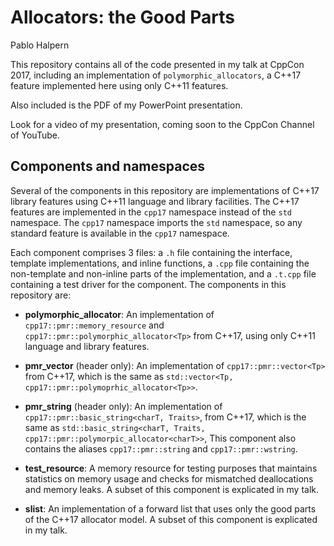Allocators: the Good Parts
==========================

Pablo Halpern

This repository contains all of the code presented in my talk at CppCon
2017, including an implementation of `polymorphic_allocators`, a C++17
feature implemented here using only C++11 features.

Also included is the PDF of my PowerPoint presentation.

Look for a video of my presentation, coming soon to the CppCon Channel of
YouTube.

Components and namespaces
-------------------------

Several of the components in this repository are implementations of
C++17 library features using C++11 language and library facilities. The
C++17 features are implemented in the `cpp17` namespace instead of the
`std` namespace. The `cpp17` namespace imports the `std` namespace, so
any standard feature is available in the `cpp17` namespace.

Each component comprises 3 files: a `.h` file containing the interface,
template implementations, and inline functions, a `.cpp` file containing
the non-template and non-inline parts of the implementation, and a
`.t.cpp` file containing a test driver for the component. The components
in this repository are:

 * **polymorphic_allocator**: An implementation of `cpp17::pmr::memory_resource`
   and `cpp17::pmr::polymorphic_allocator<Tp>` from C++17, using only C++11
   language and library features.

 * **pmr_vector** (header only): An implementation of
   `cpp17::pmr::vector<Tp>` from C++17, which is the same as
   `std::vector<Tp, cpp17::pmr::polymoprhic_allocator<Tp>>`.

 * **pmr_string** (header only): An implementation of
   `cpp17::pmr::basic_string<charT, Traits>`, from C++17, which is the
   same as `std::basic_string<charT, Traits,
   cpp17::pmr::polymorpic_allocator<charT>>`, This component also
   contains the aliases `cpp17::pmr::string` and `cpp17::pmr::wstring`.

 * **test_resource**: A memory resource for testing purposes that
   maintains statistics on memory usage and checks for mismatched
   deallocations and memory leaks. A subset of this component is
   explicated in my talk.

 * **slist**: An implementation of a forward list that uses only the good
   parts of the C++17 allocator model. A subset of this component is
   explicated in my talk.
